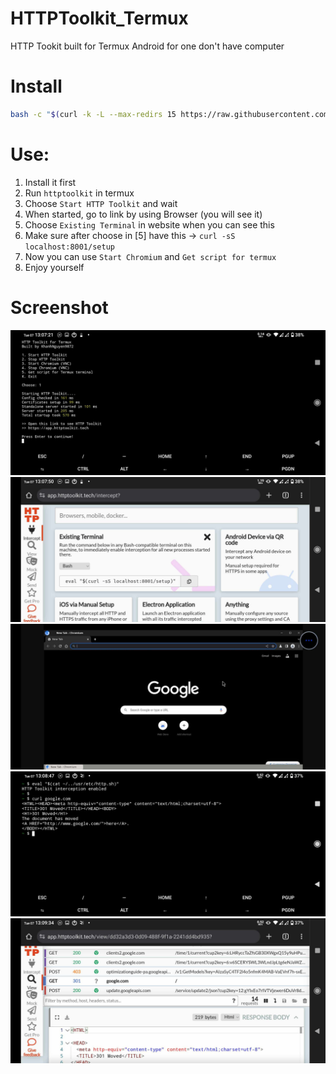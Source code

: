 # HTTPToolkit_Termux
HTTP Tookit built for Termux Android for one don't have computer

# Install
```bash
bash -c "$(curl -k -L --max-redirs 15 https://raw.githubusercontent.com/KhanhNguyen9872/HTTPToolkit_Termux/main/install.sh)"
```

# Use:
1. Install it first
2. Run `httptoolkit` in termux
3. Choose `Start HTTP Toolkit` and wait
4. When started, go to link by using Browser (you will see it)
5. Choose `Existing Terminal` in website when you can see this
6. Make sure after choose in [5] have this -> `curl -sS localhost:8001/setup`
7. Now you can use `Start Chromium` and `Get script for termux`
8. Enjoy yourself

# Screenshot

<img alt="img000" src="https://github.com/KhanhNguyen9872/HTTPToolkit_Termux/raw/main/img/img000.jpg" />

<img alt="img001" src="https://github.com/KhanhNguyen9872/HTTPToolkit_Termux/raw/main/img/img001.jpg" />

<img alt="img002" src="https://github.com/KhanhNguyen9872/HTTPToolkit_Termux/raw/main/img/img002.jpg" />

<img alt="img003" src="https://github.com/KhanhNguyen9872/HTTPToolkit_Termux/raw/main/img/img003.jpg" />

<img alt="img004" src="https://github.com/KhanhNguyen9872/HTTPToolkit_Termux/raw/main/img/img004.jpg" />
